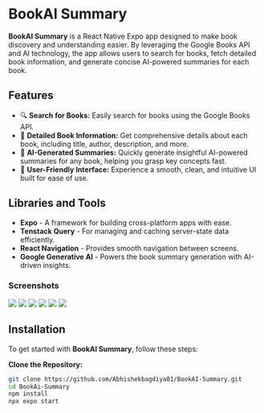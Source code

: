 # BookAI Summary

**BookAI Summary** is a React Native Expo app designed to make book discovery and understanding easier. By leveraging the Google Books API and AI technology, the app allows users to search for books, fetch detailed book information, and generate concise AI-powered summaries for each book.

## Features

- 🔍 **Search for Books:** Easily search for books using the Google Books API.
- 📖 **Detailed Book Information:** Get comprehensive details about each book, including title, author, description, and more.
- 🤖 **AI-Generated Summaries:** Quickly generate insightful AI-powered summaries for any book, helping you grasp key concepts fast.
- 🎨 **User-Friendly Interface:** Experience a smooth, clean, and intuitive UI built for ease of use.

## Libraries and Tools

- **Expo** - A framework for building cross-platform apps with ease.
- **Tenstack Query** - For managing and caching server-state data efficiently.
- **React Navigation** - Provides smooth navigation between screens.
- **Google Generative AI** - Powers the book summary generation with AI-driven insights.

### Screenshots
<img src="https://github.com/Abhishekbagdiya01/BookAI-Summary/blob/main/screenshots/book_search_clean_code.png" />
<img src="https://github.com/Abhishekbagdiya01/BookAI-Summary/blob/main/screenshots/book_info_clean_code.png" />
<img src="https://github.com/Abhishekbagdiya01/BookAI-Summary/blob/main/screenshots/book_ai_summery_clean_code.png" />
<img src="https://github.com/Abhishekbagdiya01/BookAI-Summary/blob/main/screenshots/book_search_art_of_war.png" />
<img src="https://github.com/Abhishekbagdiya01/BookAI-Summary/blob/main/screenshots/book_info_war.png" />
<img src="https://github.com/Abhishekbagdiya01/BookAI-Summary/blob/main/screenshots/book_ai_summery_war.png" />


## Installation

To get started with **BookAI Summary**, follow these steps:

   **Clone the Repository:**
   ```bash
   git clone https://github.com/Abhishekbagdiya01/BookAI-Summary.git
   cd BookAi-Summary
   npm install
   npx expo start

